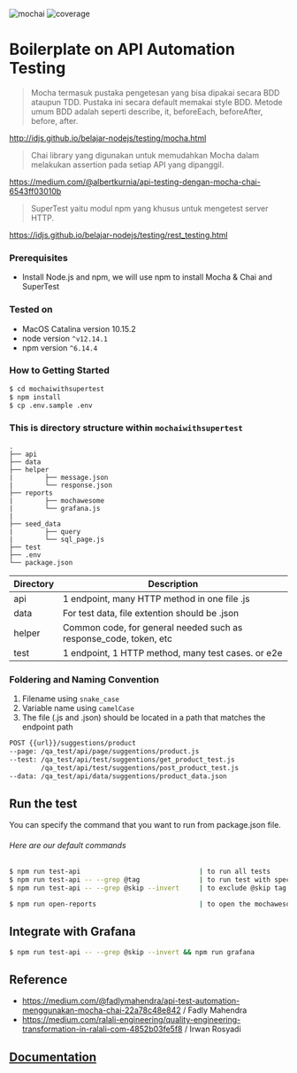 ![mochai](https://img.shields.io/badge/Mocha-Chai-yellowgreen.svg) ![coverage](https://img.shields.io/badge/coverage-100%25-brightgreen.svg)

# Boilerplate on API Automation Testing

> Mocha termasuk pustaka pengetesan yang bisa dipakai secara BDD ataupun TDD. Pustaka ini secara default memakai style BDD. Metode umum BDD adalah seperti describe, it, beforeEach, beforeAfter, before, after. 

http://idjs.github.io/belajar-nodejs/testing/mocha.html

> Chai library yang digunakan untuk memudahkan Mocha dalam melakukan assertion pada setiap API yang dipanggil.

https://medium.com/@albertkurnia/api-testing-dengan-mocha-chai-6543ff03010b

> SuperTest yaitu modul npm yang khusus untuk mengetest server HTTP.

https://idjs.github.io/belajar-nodejs/testing/rest_testing.html

### Prerequisites

- Install Node.js and npm, we will use npm to install Mocha & Chai and SuperTest

### Tested on
- MacOS Catalina version 10.15.2
- node version `^v12.14.1`
- npm version `^6.14.4`

### How to Getting Started

```sh
$ cd mochaiwithsupertest
$ npm install
$ cp .env.sample .env
```

### This is directory structure within `mochaiwithsupertest`

    .
    ├── api             
    ├── data     
    ├── helper
    |        ├── message.json
    |        └── response.json      
    ├── reports 
    |        ├── mochawesome 
    |        └── grafana.js 
    |  
    ├── seed_data 
    |        ├── query 
    |        └── sql_page.js 
    ├── test
    ├── .env
    └── package.json

| Directory | Description                                                       |
| --------- | ----------------------------------------------------------------- |
| api       | 1 endpoint, many HTTP method in one file .js                      |
| data      | For test data, file extention should be .json                     |
| helper    | Common code, for general needed such as response_code, token, etc |
| test      | 1 endpoint, 1 HTTP method, many test cases. or e2e                |

### Foldering and Naming Convention

1. Filename using `snake_case`
2. Variable name using `camelCase`
3. The file (.js and .json) should be located in a path that matches the endpoint path

```sh
POST {{url}}/suggestions/product
--page: /qa_test/api/page/suggentions/product.js
--test: /qa_test/api/test/suggentions/get_product_test.js
        /qa_test/api/test/suggentions/post_product_test.js
--data: /qa_test/api/data/suggentions/product_data.json
```

## Run the test

You can specify the command that you want to run from package.json file.

###### Here are our default commands

```sh
$ npm run test-api                              | to run all tests
$ npm run test-api -- --grep @tag               | to run test with specific tag
$ npm run test-api -- --grep @skip --invert     | to exclude @skip tag

$ npm run open-reports                          | to open the mochawesome report
```

## Integrate with Grafana

```sh
$ npm run test-api -- --grep @skip --invert && npm run grafana
```

## Reference

- https://medium.com/@fadlymahendra/api-test-automation-menggunakan-mocha-chai-22a78c48e842 / Fadly Mahendra
- https://medium.com/ralali-engineering/quality-engineering-transformation-in-ralali-com-4852b03fe5f8 / Irwan Rosyadi

## [Documentation](docs)
